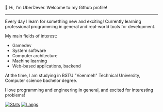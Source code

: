 👋 Hi, I’m UberDever. Welcome to my Github profile!

---
Every day I learn for something new and exciting!
Currently learning professional programming in general and real-world tools for development. 

My main fields of interest:
* Gamedev
* System software
* Computer architecture
* Machine learning
* Web-based applications, backend

At the time, I am studying in BSTU "Voenmeh" Technical University, Computer science bachelor degree.

I love programming and engineering in general, and excited for interesting problems!

[![Stats](https://github-readme-stats.vercel.app/api?username=UberDever&custom_title=My%20Stats&theme=great-gatsby&line_height=20)](https://github.com/anuraghazra/github-readme-stats)
[![Langs](https://github-readme-stats.vercel.app/api/top-langs/?username=UberDever&theme=great-gatsby&layout=compact&langs_count=6)](https://github.com/anuraghazra/github-readme-stats)
